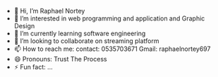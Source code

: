 - 👋 Hi, I’m Raphael Nortey
- 👀 I’m interested in web programming and application and Graphic Design
- 🌱 I’m currently learning software engineering
- 💞️ I’m looking to collaborate on streaming platform
- 📫 How to reach me: contact: 0535703671 Gmail: raphaelnortey697
- 😄 Pronouns: Trust The Process
- ⚡ Fun fact: ...

<!---
raph is a ✨ special ✨ repository because its `README.md` (this file) appears on your GitHub profile.
You can click the Preview link to take a look at your changes.
--->

